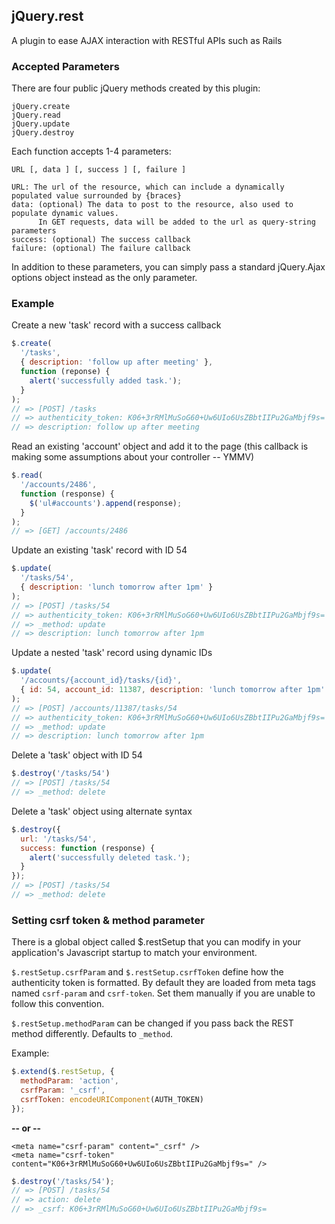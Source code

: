 ## jQuery.rest ##

A plugin to ease AJAX interaction with RESTful APIs such as Rails

### Accepted Parameters ###

There are four public jQuery methods created by this plugin:

    jQuery.create
    jQuery.read
    jQuery.update
    jQuery.destroy

Each function accepts 1-4 parameters:

    URL [, data ] [, success ] [, failure ]

    URL: The url of the resource, which can include a dynamically populated value surrounded by {braces}
    data: (optional) The data to post to the resource, also used to populate dynamic values.
          In GET requests, data will be added to the url as query-string parameters
    success: (optional) The success callback
    failure: (optional) The failure callback

In addition to these parameters, you can simply pass a standard jQuery.Ajax options object instead as the only parameter.

### Example ###

Create a new 'task' record with a success callback

``` javascript
$.create(
  '/tasks',
  { description: 'follow up after meeting' },
  function (reponse) {
    alert('successfully added task.');
  }
);
// => [POST] /tasks
// => authenticity_token: K06+3rRMlMuSoG60+Uw6UIo6UsZBbtIIPu2GaMbjf9s=
// => description: follow up after meeting
```
    
Read an existing 'account' object and add it to the page (this callback is making some assumptions about your controller -- YMMV)

``` javascript
$.read(
  '/accounts/2486',
  function (response) {
    $('ul#accounts').append(response);
  }
);    
// => [GET] /accounts/2486
```

Update an existing 'task' record with ID 54

``` javascript
$.update(
  '/tasks/54',
  { description: 'lunch tomorrow after 1pm' }
);    
// => [POST] /tasks/54
// => authenticity_token: K06+3rRMlMuSoG60+Uw6UIo6UsZBbtIIPu2GaMbjf9s=
// => _method: update
// => description: lunch tomorrow after 1pm
```

Update a nested 'task' record using dynamic IDs

``` javascript
$.update(
  '/accounts/{account_id}/tasks/{id}',
  { id: 54, account_id: 11387, description: 'lunch tomorrow after 1pm' }
);    
// => [POST] /accounts/11387/tasks/54
// => authenticity_token: K06+3rRMlMuSoG60+Uw6UIo6UsZBbtIIPu2GaMbjf9s=
// => _method: update
// => description: lunch tomorrow after 1pm
```

Delete a 'task' object with ID 54

``` javascript
$.destroy('/tasks/54')
// => [POST] /tasks/54
// => _method: delete
```
    
Delete a 'task' object using alternate syntax

``` javascript
$.destroy({
  url: '/tasks/54',
  success: function (response) {
    alert('successfully deleted task.');
  }
});
// => [POST] /tasks/54
// => _method: delete
```

### Setting csrf token & method parameter ###

There is a global object called $.restSetup that you can modify in your application's Javascript startup to match your environment.

`$.restSetup.csrfParam` and `$.restSetup.csrfToken` define how the authenticity token is formatted. By default they are loaded from
meta tags named `csrf-param` and `csrf-token`. Set them manually if you are unable to follow this convention.

`$.restSetup.methodParam` can be changed if you pass back the REST method differently. Defaults to `_method`.

Example:

``` javascript
$.extend($.restSetup, {
  methodParam: 'action',
  csrfParam: '_csrf',
  csrfToken: encodeURIComponent(AUTH_TOKEN)
});
```

**-- or --**
    
    <meta name="csrf-param" content="_csrf" />
    <meta name="csrf-token" content="K06+3rRMlMuSoG60+Uw6UIo6UsZBbtIIPu2GaMbjf9s=" />

``` javascript    
$.destroy('/tasks/54');
// => [POST] /tasks/54
// => action: delete
// => _csrf: K06+3rRMlMuSoG60+Uw6UIo6UsZBbtIIPu2GaMbjf9s=
```